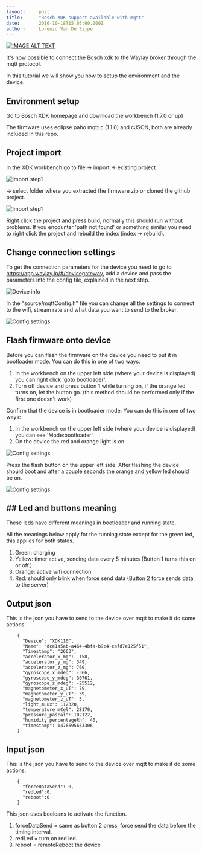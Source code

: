 ```yaml
---
layout:     post
title:      "Bosch XDK support available with mqtt"
date:       2016-10-18T15:05:00.000Z
author:     Lorenzo Van De Sijpe
---
```


[![IMAGE ALT TEXT](https://i.ytimg.com/vi/FAlyjBO0-7g/maxresdefault.jpg)](https://www.youtube.com/watch?v=FAlyjBO0-7g "Bosch XDK")

It's now possible to connect the Bosch xdk to the Waylay broker through the mqtt protocol.

In this tutorial we will show you how to setup the environment and the device.

##  Environment setup

Go to Bosch XDK homepage and download the workbench (1.7.0 or up)

The firmware uses eclipse paho mqtt c (1.1.0) and cJSON, both are already included in this repo.

## Project import
In the XDK workbench go to file -> import -> existing project 

![Import step1](/tutorials/bosch/importStep1.png)

-> select folder where you extracted the firmware zip or cloned the github project.

![Import step1](/tutorials/bosch/importStep2.PNG)

Right click the project and press build, normally this should run without problems. If you encounter 'path not found' or something similar you need to right click the project and rebuild the index (index -> rebuild).

##  Change connection settings

To get the connection parameters for the device you need to go to https://app.waylay.io/#/devicegateway, add a device and pass the parameters into the config file, explained in the next step.

![Device info](/tutorials/bosch/deviceInfo.png)

In the "source/mqttConfig.h" file you can change all the settings to connect to the wifi, stream rate and what data you want to send to the broker.

![Config settings](/tutorials/bosch/configSettings.png)

## Flash firmware onto device
Before you can flash the firmware on the device you need to put it in bootloader mode. You can do this in one of two ways.

1.  In the workbench on the upper left side (where your device is displayed) you can right click 'goto bootloader'.
2. Turn off device and press button 1 while turning on, if the orange led turns on, let the button go. (this method should be performed only if the first one doesn't work)

Confirm that the device is in bootloader mode. You can do this in one of two ways:

1. In the workbench on the upper left side (where your device is displayed) you can see 'Mode:bootloader'.
2. On the device the red and orange light is on.

![Config settings](/tutorials/bosch/bootloader.jpg)

Press the flash button on the upper left side. After flashing the device should boot and after a couple seconds the orange and yellow led should be on.

![Config settings](/tutorials/bosch/running.jpg)

## ## Led and buttons meaning

These leds have different meanings in bootloader and running state.

All the meanings below apply for the running state except for the green led, this applies for both states.

1. Green: charging
2. Yellow: timer active, sending data every 5 minutes (Button 1 turns this on or off.)
3. Orange: active wifi connection
4. Red: should only blink when force send data (Button 2 force sends data to the server)

## Output json

This is the json you have to send to the device over mqtt to make it do some actions.
```
    {
      "Device": "XDK110",
      "Name": "dce1a5ab-a464-4bfa-b9c4-cafd7e125f51",
      "Timestamp": "2663",
      "accelerator_x_mg": -158,
      "accelerator_y_mg": 349,
      "accelerator_z_mg": 760,
      "gyroscope_x_mdeg": -366,
      "gyroscope_y_mdeg": 30761,
      "gyroscope_z_mdeg": -25512,
      "magnetometer_x_uT": 79,
      "magnetometer_y_uT": 39,
      "magnetometer_z_uT": 5,
      "light_mLux": 112320,
      "temperature_mCel": 28170,
      "pressure_pascal": 102122,
      "humidity_percentageRh": 40,
      "timestamp": 1476695653306
    }
```
## Input json

This is the json you have to send to the device over mqtt to make it do some actions.
```
    {
      "forceDataSend": 0,
      "redLed":0,
      "reboot":0
    }
```
This json uses booleans to activate the function.

1. forceDataSend = same as button 2 press, force send the data before the timing interval.
2. redLed = turn on red led.
3. reboot = remoteReboot the device

